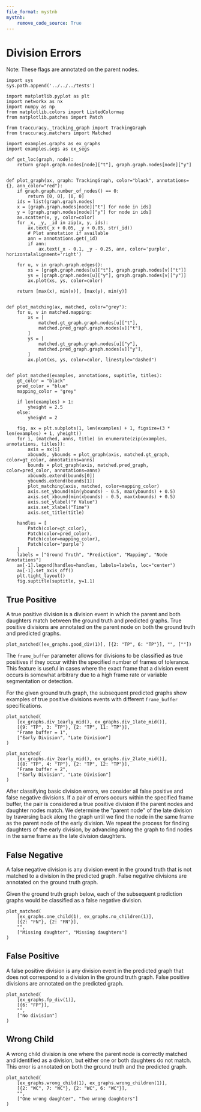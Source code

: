 ```yaml
---
file_format: mystnb
mystnb:
    remove_code_source: True
---
```

# Division Errors

Note: These flags are annotated on the parent nodes.

```{code-cell} ipython3
import sys
sys.path.append('../../../tests')

import matplotlib.pyplot as plt
import networkx as nx
import numpy as np
from matplotlib.colors import ListedColormap
from matplotlib.patches import Patch

from traccuracy._tracking_graph import TrackingGraph
from traccuracy.matchers import Matched

import examples.graphs as ex_graphs
import examples.segs as ex_segs

def get_loc(graph, node):
    return graph.graph.nodes[node]["t"], graph.graph.nodes[node]["y"]


def plot_graph(ax, graph: TrackingGraph, color="black", annotations={}, ann_color="red"):
    if graph.graph.number_of_nodes() == 0:
        return [0, 0], [0, 0]
    ids = list(graph.graph.nodes)
    x = [graph.graph.nodes[node]["t"] for node in ids]
    y = [graph.graph.nodes[node]["y"] for node in ids]
    ax.scatter(x, y, color=color)
    for _x, _y, _id in zip(x, y, ids):
        ax.text(_x + 0.05, _y + 0.05, str(_id))
        # Plot annotation if available
        ann = annotations.get(_id)
        if ann:
            ax.text(_x - 0.1, _y - 0.25, ann, color='purple', horizontalalignment='right')

    for u, v in graph.graph.edges():
        xs = [graph.graph.nodes[u]["t"], graph.graph.nodes[v]["t"]]
        ys = [graph.graph.nodes[u]["y"], graph.graph.nodes[v]["y"]]
        ax.plot(xs, ys, color=color)

    return [max(x), min(x)], [max(y), min(y)]


def plot_matching(ax, matched, color="grey"):
    for u, v in matched.mapping:
        xs = [
            matched.gt_graph.graph.nodes[u]["t"],
            matched.pred_graph.graph.nodes[v]["t"],
        ]
        ys = [
            matched.gt_graph.graph.nodes[u]["y"],
            matched.pred_graph.graph.nodes[v]["y"],
        ]
        ax.plot(xs, ys, color=color, linestyle="dashed")


def plot_matched(examples, annotations, suptitle, titles):
    gt_color = "black"
    pred_color = "blue"
    mapping_color = "grey"

    if len(examples) > 1:
        yheight = 2.5
    else:
        yheight = 2

    fig, ax = plt.subplots(1, len(examples) + 1, figsize=(3 * len(examples) + 1, yheight))
    for i, (matched, anns, title) in enumerate(zip(examples, annotations, titles)):
        axis = ax[i]
        xbounds, ybounds = plot_graph(axis, matched.gt_graph, color=gt_color, annotations=anns)
        bounds = plot_graph(axis, matched.pred_graph, color=pred_color, annotations=anns)
        xbounds.extend(bounds[0])
        ybounds.extend(bounds[1])
        plot_matching(axis, matched, color=mapping_color)
        axis.set_ybound(min(ybounds) - 0.5, max(ybounds) + 0.5)
        axis.set_xbound(min(xbounds) - 0.5, max(xbounds) + 0.5)
        axis.set_ylabel("Y Value")
        axis.set_xlabel("Time")
        axis.set_title(title)

    handles = [
        Patch(color=gt_color),
        Patch(color=pred_color),
        Patch(color=mapping_color),
        Patch(color='purple')
    ]
    labels = ["Ground Truth", "Prediction", "Mapping", "Node Annotations"]
    ax[-1].legend(handles=handles, labels=labels, loc="center")
    ax[-1].set_axis_off()
    plt.tight_layout()
    fig.suptitle(suptitle, y=1.1)
```

## True Positive

A true positive division is a division event in which the parent and both daughters match between the ground truth and predicted graphs. True positive divisions are annotated on the parent node on both the ground truth and predicted graphs.

```{code-cell} ipython3
plot_matched([ex_graphs.good_div(1)], [{2: "TP", 6: "TP"}], "", [""])
```

The `frame_buffer` parameter allows for divisions to be classified as true positives if they occur within the specified number of frames of tolerance. This feature is useful in cases where the exact frame that a division event occurs is somewhat arbitrary due to a high frame rate or variable segmentation or detection.

For the given ground truth graph, the subsequent predicted graphs show examples of true positive divisions events with different `frame_buffer` specifications.

```{code-cell} ipython3
plot_matched(
    [ex_graphs.div_1early_mid(), ex_graphs.div_1late_mid()],
    [{9: "TP", 3: "TP"}, {2: "TP", 11: "TP"}],
    "Frame buffer = 1",
    ["Early Division", "Late Division"]
)
```

```{code-cell} ipython3
plot_matched(
    [ex_graphs.div_2early_mid(), ex_graphs.div_2late_mid()],
    [{8: "TP", 4: "TP"}, {2: "TP", 12: "TP"}],
    "Frame buffer = 2",
    ["Early Division", "Late Division"]
)
```

After classifying basic division errors, we consider all false positive and false negative divisions. If a pair of errors occurs within the specified frame buffer, the pair is considered a true positive division if the parent nodes and daughter nodes match. We determine the "parent node" of the late division by traversing back along the graph until we find the node in the same frame as the parent node of the early division. We repeat the process for finding daughters of the early division, by advancing along the graph to find nodes in the same frame as the late division daughters.

## False Negative

A false negative division is any division event in the ground truth that is not matched to a division in the predicted graph. False negative divisions are annotated on the ground truth graph.

Given the ground truth graph below, each of the subsequent prediction graphs would be classified as a false negative division.

```{code-cell} ipython3
plot_matched(
    [ex_graphs.one_child(1), ex_graphs.no_children(1)],
    [{2: "FN"}, {2: "FN"}],
    "",
    ["Missing daughter", "Missing daughters"]
)

```

## False Positive

A false positive division is any division event in the predicted graph that does not correspond to a division in the ground truth graph. False positive divisions are annotated on the predicted graph.

```{code-cell} ipython3
plot_matched(
    [ex_graphs.fp_div(1)],
    [{6: "FP"}],
    "",
    ["No division"]
)
```

## Wrong Child

A wrong child division is one where the parent node is correctly matched and identified as a division, but either one or both daughters do not match. This error is annotated on both the ground truth and the predicted graph.

```{code-cell} ipython3
plot_matched(
    [ex_graphs.wrong_child(1), ex_graphs.wrong_children(1)],
    [{2: "WC", 7: "WC"}, {2: "WC", 6: "WC"}],
    "",
    ["One wrong daughter", "Two wrong daughters"]
)
```
